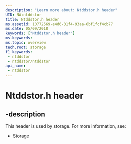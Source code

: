 ```yaml
---
description: "Learn more about: Ntddstor.h header"
UID: NA:ntddstor
title: Ntddstor.h header
ms.assetid: 10772569-e4d6-31f4-93aa-6bf1fcf4cb77
ms.date: 05/09/2018
keywords: ["Ntddstor.h header"]
ms.keywords: 
ms.topic: overview
tech.root: storage
f1_keywords:
 - ntddstor
 - ntddstor/ntddstor
api_name:
 - ntddstor
---
```


# Ntddstor.h header


## -description

This header is used by storage. For more information, see:

- [Storage](../_storage/index.md)

